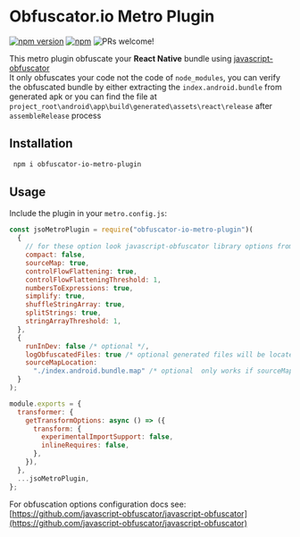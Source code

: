 # Obfuscator.io Metro Plugin

[![npm version](https://img.shields.io/npm/v/obfuscator-io-metro-plugin.svg)](https://www.npmjs.com/package/obfuscator-io-metro-plugin)
[![npm](https://img.shields.io/npm/dt/obfuscator-io-metro-plugin)](https://www.npmjs.com/package/obfuscator-io-metro-plugin)
<img src="https://img.shields.io/badge/PRs-welcome-brightgreen.svg" alt="PRs welcome!" />


This metro plugin obfuscate your **React Native** bundle using [javascript-obfuscator](https://github.com/javascript-obfuscator/javascript-obfuscator) <br/>
It only obfuscates your code not the code of `node_modules`, you can verify the obfuscated bundle by either extracting the `index.android.bundle` from generated apk
or you can find the file at `project_root\android\app\build\generated\assets\react\release` after `assembleRelease` process

## Installation

```bash
 npm i obfuscator-io-metro-plugin

```

## Usage

Include the plugin in your `metro.config.js`:

```js
const jsoMetroPlugin = require("obfuscator-io-metro-plugin")(
  {
    // for these option look javascript-obfuscator library options from  above url
    compact: false,
    sourceMap: true,
    controlFlowFlattening: true,
    controlFlowFlatteningThreshold: 1,
    numbersToExpressions: true,
    simplify: true,
    shuffleStringArray: true,
    splitStrings: true,
    stringArrayThreshold: 1,
  },
  {
    runInDev: false /* optional */,
    logObfuscatedFiles: true /* optional generated files will be located at ./.jso */,
    sourceMapLocation:
      "./index.android.bundle.map" /* optional  only works if sourceMap: true in obfuscation option */,
  }
);

module.exports = {
  transformer: {
    getTransformOptions: async () => ({
      transform: {
        experimentalImportSupport: false,
        inlineRequires: false,
      },
    }),
  },
  ...jsoMetroPlugin,
};
```

For obfuscation options configuration docs see: [https://github.com/javascript-obfuscator/javascript-obfuscator](https://github.com/javascript-obfuscator/javascript-obfuscator)
